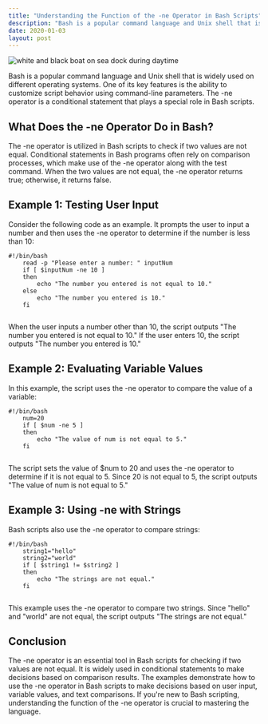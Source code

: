```yaml
---
title: "Understanding the Function of the -ne Operator in Bash Scripts"
description: "Bash is a popular command language and Unix shell that is widely used on different operating systems. One of its key features is the ability to customize script behavior using command-line parameters. The -ne operator is a conditional statement that plays a special role in Bash scripts."
date: 2020-01-03
layout: post
---
```


<article>
    <img alt="white and black boat on sea dock during daytime" src="https://images.unsplash.com/photo-1622012665875-f4493dc101a5?crop=entropy&amp;cs=tinysrgb&amp;fit=max&amp;fm=jpg&amp;ixid=Mnw0NDU0NTZ8MHwxfHNlYXJjaHwxfHxVbmRlcnN0YW5kaW5nJTIwdGhlJTIwRnVuY3Rpb24lMjBvZiUyMHRoZSUyMC1uZSUyME9wZXJhdG9yJTIwaW4lMjBCYXNoJTIwU2NyaXB0c3xlbnwwfDB8fHwxNjgzNjYwODkw&amp;ixlib=rb-4.0.3&amp;q=80&amp;w=1080"/>
    <p>Bash is a popular command language and Unix shell that is widely used on different operating systems. One of its key features is the ability to customize script behavior using command-line parameters. The -ne operator is a conditional statement that plays a special role in Bash scripts.</p>
    <h2>What Does the -ne Operator Do in Bash?</h2>
    <p>The -ne operator is utilized in Bash scripts to check if two values are not equal. Conditional statements in Bash programs often rely on comparison processes, which make use of the -ne operator along with the test command. When the two values are not equal, the -ne operator returns true; otherwise, it returns false.</p>
    <h2>Example 1: Testing User Input</h2>
    <p>Consider the following code as an example. It prompts the user to input a number and then uses the -ne operator to determine if the number is less than 10:</p>
    <pre><code>#!/bin/bash
    read -p "Please enter a number: " inputNum
    if [ $inputNum -ne 10 ]
    then
        echo "The number you entered is not equal to 10."
    else
        echo "The number you entered is 10."
    fi
    </code></pre>
    <p>When the user inputs a number other than 10, the script outputs "The number you entered is not equal to 10." If the user enters 10, the script outputs "The number you entered is 10."</p>
    <h2>Example 2: Evaluating Variable Values</h2>
    <p>In this example, the script uses the -ne operator to compare the value of a variable:</p>
    <pre><code>#!/bin/bash
    num=20
    if [ $num -ne 5 ]
    then
        echo "The value of num is not equal to 5."
    fi
    </code></pre>
    <p>The script sets the value of $num to 20 and uses the -ne operator to determine if it is not equal to 5. Since 20 is not equal to 5, the script outputs "The value of num is not equal to 5."</p>
    <h2>Example 3: Using -ne with Strings</h2>
    <p>Bash scripts also use the -ne operator to compare strings:</p>
    <pre><code>#!/bin/bash
    string1="hello"
    string2="world"
    if [ $string1 != $string2 ]
    then
        echo "The strings are not equal."
    fi
    </code></pre>
    <p>This example uses the -ne operator to compare two strings. Since "hello" and "world" are not equal, the script outputs "The strings are not equal."</p>
    <h2>Conclusion</h2>
    <p>The -ne operator is an essential tool in Bash scripts for checking if two values are not equal. It is widely used in conditional statements to make decisions based on comparison results. The examples demonstrate how to use the -ne operator in Bash scripts to make decisions based on user input, variable values, and text comparisons. If you're new to Bash scripting, understanding the function of the -ne operator is crucial to mastering the language.</p>
</article>